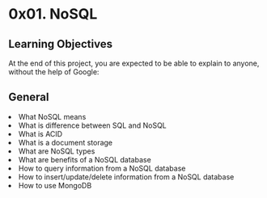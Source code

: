 <h1>0x01. NoSQL</h1>

<h2>Learning Objectives</h2>
At the end of this project, you are expected to be able to explain to anyone, without the help of Google:

<h2>General</h2>
<li>What NoSQL means</li>
<li>What is difference between SQL and NoSQL</li>
<li>What is ACID</li>
<li>What is a document storage</li>
<li>What are NoSQL types</li>
<li>What are benefits of a NoSQL database</li>
<li>How to query information from a NoSQL database</li>
<li>How to insert/update/delete information from a NoSQL database</li>
<li>How to use MongoDB</li>
